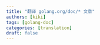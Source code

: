 ```yaml
---
title: "翻译 golang.org/doc/* 文章"
authors: [kiki]
tags: [golang-doc]
categories: [translation]
draft: false
---
```

